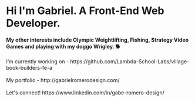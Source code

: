 <h1>Hi I'm Gabriel. A Front-End Web Developer.</h1>

<h4>My other interests include Olympic Weightlifting, Fishing, Strategy Video Games and playing with my doggo Wrigley. 🐕</h4>
I’m currently working on - https://github.com/Lambda-School-Labs/village-book-builders-fe-a<br><br>
My portfolio - http://gabrielromerodesign.com/<br><br>
Let's connect! https://www.linkedin.com/in/gabe-romero-design/
